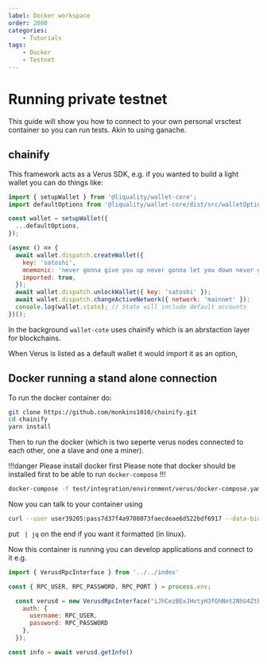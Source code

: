```yaml
---
label: Docker workspace
order: 2000
categories:
    - Tutorials
tags:
    - Docker
    - Testnet
---
```

# Running private testnet

This guide will show you how to connect to your own personal vrsctest container so you can run tests.  Akin to using ganache.

## chainify

This framework acts as a Verus SDK, e.g. if you wanted to build a light wallet you can do things like:

```js
import { setupWallet } from '@liquality/wallet-core';
import defaultOptions from '@liquality/wallet-core/dist/src/walletOptions/defaultOptions'; // Default options

const wallet = setupWallet({
  ...defaultOptions,
});

(async () => {
  await wallet.dispatch.createWallet({
    key: 'satoshi',
    mnemonic: 'never gonna give you up never gonna let you down never gonna',
    imported: true,
  });
  await wallet.dispatch.unlockWallet({ key: 'satoshi' });
  await wallet.dispatch.changeActiveNetwork({ network: 'mainnet' });
  console.log(wallet.state); // State will include default accounts
})();
```
In the background `wallet-cote` uses chainify which is an abrstaction layer for blockchains.

When Verus is listed as a default wallet it would import it as an option,

## Docker running a stand alone connection

To run the docker container do:

```bash
git clone https://github.com/monkins1010/chainify.git
cd chainify
yarn install
```

Then to run the docker (which is two seperte verus nodes connected to each other, one a slave and one a miner).

!!!danger Please install docker first
Please note that docker should be installed first to be able to run `docker-compose`
!!!

```bash
docker-compose -f test/integration/environment/verus/docker-compose.yaml up -d --force-recreate --renew-anon-volumes
```

Now you can talk to your container using

```bash
curl --user user39205:pass7d37f4a9708073faecdeae6d522bdf6917 --data-binary '{"jsonrpc":"1.0","id":"curltext","method":"getwalletinfo","params":[]}' -H 'content-type:text/plain;' http://localhost:25789/
```
put ` | jq` on the end if you want it formatted (in linux).


Now this container is running you can develop applications and connect to it e.g.

```js
import { VerusdRpcInterface } from '../../index'

const { RPC_USER, RPC_PASSWORD, RPC_PORT } = process.env;

  const verusd = new VerusdRpcInterface("iJhCezBExJHvtyH3fGhNnt2NhU4Ztkf2yq", `http://localhost:${RPC_PORT}`, {
    auth: {
      username: RPC_USER,
      password: RPC_PASSWORD
    },
  });

const info = await verusd.getInfo()
```

